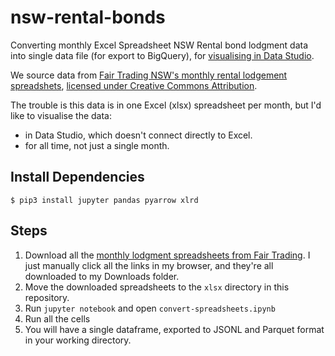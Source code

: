 # nsw-rental-bonds

Converting monthly Excel Spreadsheet NSW Rental bond lodgment data into single
data file (for export to BigQuery), for [visualising in Data Studio][dashboard].

We source data from [Fair Trading NSW's monthly rental lodgement
spreadshets][fairtrading], [licensed under Creative Commons
Attribution][datagov].

The trouble is this data is in one Excel (xlsx) spreadsheet per month, but I'd
like to visualise the data:

- in Data Studio, which doesn't connect directly to Excel.
- for all time, not just a single month.

## Install Dependencies

```
$ pip3 install jupyter pandas pyarrow xlrd
```

## Steps

1. Download all the [monthly lodgment spreadsheets from Fair
   Trading][fairtrading]. I just manually click all the links in my browser,
   and they're all downloaded to my Downloads folder.
2. Move the downloaded spreadsheets to the `xlsx` directory in this repository.
3. Run `jupyter notebook` and open `convert-spreadsheets.ipynb`
4. Run all the cells
5. You will have a single dataframe, exported to JSONL and Parquet format in
   your working directory.

[fairtrading]: https://www.fairtrading.nsw.gov.au/about-fair-trading/data-and-statistics/rental-bond-data
[datagov]: https://data.nsw.gov.au/data/dataset/rental-bond-lodgement/resource/6dc55389-f014-40b5-979d-369f462076fe
[dashboard]: https://datastudio.google.com/u/0/reporting/e7cd38d9-42ca-42d0-9791-4757dabd52c0/page/XBrdB
